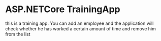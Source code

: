 # ASP.NETCore TrainingApp

this is a training app. You can add an employee and the application will check whether he has worked a certain amount of time and remove him from the list
